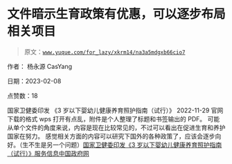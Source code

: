 # 文件暗示生育政策有优惠，可以逐步布局相关项目

> 原文：[`www.yuque.com/for_lazy/xkrm14/na3a5mdgxb66cio7`](https://www.yuque.com/for_lazy/xkrm14/na3a5mdgxb66cio7)

作者： 杨永源 CasYang

日期：2023-02-08

点赞数：18

国家卫健委印发 《3 岁以下婴幼儿健康养育照护指南（试行）》 2022-11-29 官网下载的格式 wps 打开有点乱，附件是个人整理了标题和书签输出的 PDF。 可能从单个文件的角度来说，内容是现在比较常见的，不过可以看出在促进生育和养护国家在努力。 感觉相关方面的内容可以研究下国外的各种政策了，应该会逐步向好。（生不生是另一个问题）[国家卫健委印发《3 岁以下婴幼儿健康养育照护指南（试行）》服务信息中国政府网](http://www.gov.cn/fuwu/2022-11/29/content_5729431.htm)



